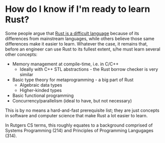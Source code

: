 How do I know if I\'m ready to learn Rust?
==========================================

Some people argue that [Rust is a difficult
language](https://vorner.github.io/difficult.html) because of its
differences from mainstream languages, while others believe those same
differences make it easier to learn. Whatever the case, it remains that,
before an engineer can use Rust to its fullest extent, s/he must learn
several other concepts:

-   Memory management at compile-time, i.e. in C/C++
    -   Ideally with C++ STL abstractions - the Rust borrow checker is
        very similar
-   Basic type theory for metaprogramming - a big part of Rust
    -   Algebraic data types
    -   Higher-kinded types
-   Basic functional programming
-   Concurrency/parallelism (ideal to have, but not necessary)

This is by no means a hard-and-fast prerequisite list; they are just
concepts in software and computer science that make Rust a lot easier to
learn.

In Rutgers CS terms, this roughly equates to a background comprised of
Systems Programming (214) and Principles of Programming Langugages
(314).
